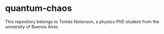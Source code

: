 # quantum-chaos
This repository belongs to Tomás Notenson, a physics PhD student from the university of Buenos Aires

